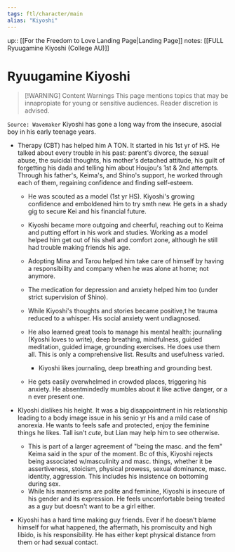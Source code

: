 ```yaml
---
tags: ftl/character/main 
alias: "Kiyoshi"
---
```

up:: [[For the Freedom to Love Landing Page|Landing Page]]
notes: [[FULL Ryuugamine Kiyoshi (College AU)]]
# Ryuugamine Kiyoshi

> [!WARNING] Content Warnings
> This page mentions topics that may be innapropiate for young or sensitive audiences. Reader discretion is advised.

`Source: Wavemaker`
Kiyoshi has gone a long way from the insecure, asocial boy in  his early teenage years.

- Therapy (CBT) has helped him A TON. It started in his 1st yr of HS. He talked about every trouble in his past: parent's divorce, the sexual abuse, the suicidal thoughts, his mother's detached attitude, his guilt of forgetting his dada and telling him about Houjou's 1st & 2nd attempts. Through his father's, Keima's, and Shino's support, he worked through each of them, regaining confidence and finding self-esteem.

    - He was scouted as a model (1st yr HS). Kiyoshi's growing confidence and emboldened him to try smth new. He gets in a shady gig to secure Kei and his financial future.
   - Kiyoshi became more outgoing and cheerful, reaching out to Keima and putting effort in his work and studies. Working as a model helped him get out of his shell and comfort zone, although he still had trouble making friends his age.

  - Adopting Mina and Tarou helped him take care of himself by having a responsibility and company when he was alone at home; not anymore.

  - The medication for depression and anxiety helped him too (under strict supervision of Shino).
  - While Kiyoshi's thoughts and stories became positive,t he trauma reduced to a whisper. His social anxiety went undiagnosed.

  - He also learned great tools to manage his mental health: journaling (Kyoshi loves to write), deep breathing, mindfulness, guided meditation, guided image, grounding exercises. He does use them all. This is only a comprehensive list. Results and usefulness varied.
    - Kiyoshi likes journaling, deep breathing and grounding best.

  - He gets easily overwhelmed in crowded places, triggering his anxiety. He absentmindedly mumbles about it like active danger, or a n ever present one.

- KIyoshi dislikes his height. It was a big disappointment in his relationship leading to a body image issue in his senio yr Hs and a mild case of anorexia. He wants to feels safe and protected, enjoy the feminine things he likes. Tall isn't *cute,* but Lian may help him to see otherwise.
   - This is part of a larger agreement of "being the masc. and the fem" Keima said in the spur of the moment. Bc of this, Kiyoshi rejects being associated w/masculinity and masc. things, whether it be assertiveness, stoicism, physical prowess, sexual dominance, masc. identity, aggression. This includes his insistence on bottoming during sex.
   - While his mannerisms are polite and feminine, Kiyoshi is insecure of his gender and its expression. He feels uncomfortable being treated as a guy but doesn't want to be a girl either.

- Kiyoshi has a hard time making guy friends. Ever if he doesn't blame himself for what happened, the aftermath, his promiscuity and high libido, is his responsibility. He has either kept physical distance from them or had sexual contact.